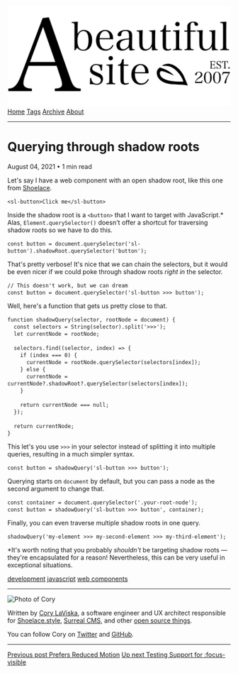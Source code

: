 <a href="../../index.html" class="header-link"><img src="../../images/logos/wordmark.svg" alt="A Beautiful Site" class="wordmark" /></a> <a href="../../index.html" class="nav-item">Home</a> <a href="../../tags/index.html" class="nav-item">Tags</a> <a href="../index.html" class="nav-item">Archive</a> <a href="../../about/index.html" class="nav-item">About</a>

------------------------------------------------------------------------

Querying through shadow roots
=============================

August 04, 2021 • 1 min read

Let's say I have a web component with an open shadow root, like this one from [Shoelace](https://shoelace.style/).

    <sl-button>Click me</sl-button>

Inside the shadow root is a `<button>` that I want to target with JavaScript.\* Alas, `Element.querySelector()` doesn't offer a shortcut for traversing shadow roots so we have to do this.

    const button = document.querySelector('sl-button').shadowRoot.querySelector('button');

That's pretty verbose! It's nice that we can chain the selectors, but it would be even nicer if we could poke through shadow roots *right in* the selector.

    // This doesn't work, but we can dream
    const button = document.querySelector('sl-button >>> button');

Well, here's a function that gets us pretty close to that.

    function shadowQuery(selector, rootNode = document) {
      const selectors = String(selector).split('>>>');
      let currentNode = rootNode;

      selectors.find((selector, index) => {
        if (index === 0) {
          currentNode = rootNode.querySelector(selectors[index]);
        } else {
          currentNode = currentNode?.shadowRoot?.querySelector(selectors[index]);
        }

        return currentNode === null;
      });

      return currentNode;
    }

This let's you use `>>>` in your selector instead of splitting it into multiple queries, resulting in a much simpler syntax.

    const button = shadowQuery('sl-button >>> button');

Querying starts on `document` by default, but you can pass a node as the second argument to change that.

    const container = document.querySelector('.your-root-node');
    const button = shadowQuery('sl-button >>> button', container);

Finally, you can even traverse multiple shadow roots in one query.

    shadowQuery('my-element >>> my-second-element >>> my-third-element');

\*It's worth noting that you probably *shouldn't* be targeting shadow roots — they're encapsulated for a reason! Nevertheless, this can be very useful in exceptional situations.

<a href="../../tags/development/index.html" class="post-tag">development</a> <a href="../../tags/javascript/index.html" class="post-tag">javascript</a> <a href="../../tags/web%20components/index.html" class="post-tag">web components</a>

------------------------------------------------------------------------

<img src="http://0.gravatar.com/avatar/bf1b3b95fd5b096a3592247c29667b33?s=512" alt="Photo of Cory" class="avatar avatar-small" />

Written by [Cory LaViska](../../index-4.html), a software engineer and UX architect responsible for [Shoelace.style](https://shoelace.style/), [Surreal CMS](https://www.surrealcms.com/), and other [open source things](https://github.com/claviska).

You can follow Cory on [Twitter](https://twitter.com/claviska) and [GitHub](https://github.com/claviska).

------------------------------------------------------------------------

<a href="../prefers-reduced-motion/index.html" class="post-nav-previous"><span class="small">Previous post</span> Prefers Reduced Motion</a> <a href="../testing-support-for-focus-visible/index.html" class="post-nav-next"><span class="small">Up next</span> Testing Support for :focus-visible</a>
